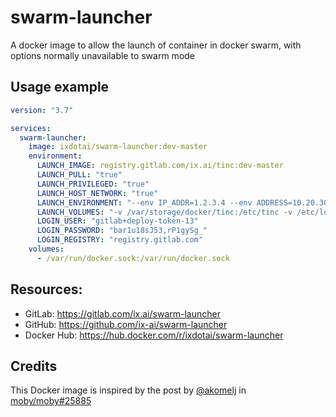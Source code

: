 # swarm-launcher
A docker image to allow the launch of container in docker swarm, with options normally unavailable to swarm mode

## Usage example
```yml
version: "3.7"

services:
  swarm-launcher:
    image: ixdotai/swarm-launcher:dev-master
    environment:
      LAUNCH_IMAGE: registry.gitlab.com/ix.ai/tinc:dev-master
      LAUNCH_PULL: "true"
      LAUNCH_PRIVILEGED: "true"
      LAUNCH_HOST_NETWORK: "true"
      LAUNCH_ENVIRONMENT: "--env IP_ADDR=1.2.3.4 --env ADDRESS=10.20.30.1 --env NETMASK=255.255.255.0 --env NETWORK=10.20.30.0/24 --env RUNMODE=server --env VERBOSE=2"
      LAUNCH_VOLUMES: "-v /var/storage/docker/tinc:/etc/tinc -v /etc/localtime:/etc/localtime:ro"
      LOGIN_USER: "gitlab+deploy-token-13"
      LOGIN_PASSWORD: "bar1u18sJ53,rP1gySg_"
      LOGIN_REGISTRY: "registry.gitlab.com"
    volumes:
      - /var/run/docker.sock:/var/run/docker.sock
```

## Resources:
* GitLab: https://gitlab.com/ix.ai/swarm-launcher
* GitHub: https://github.com/ix-ai/swarm-launcher
* Docker Hub: https://hub.docker.com/r/ixdotai/swarm-launcher

## Credits
This Docker image is inspired by the post by [@akomelj](https://github.com/akomelj) in [moby/moby#25885](https://github.com/moby/moby/issues/25885#issuecomment-573449645)
